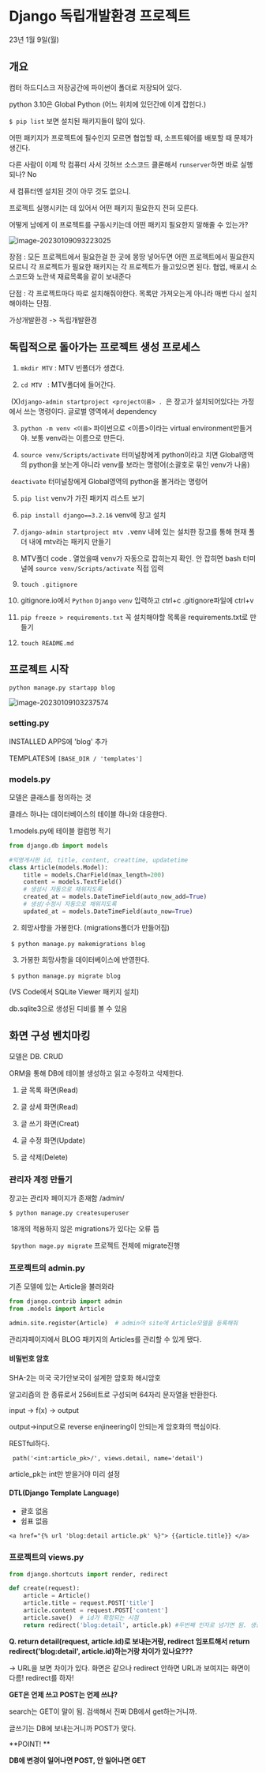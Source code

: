 # Django 독립개발환경 프로젝트

23년 1월 9일(월)



## 개요

컴터 하드디스크 저장공간에 파이썬이 폴더로 저장되어 있다.

python 3.10은 Global Python (어느 위치에 있던간에 이게 잡힌다.)

`$ pip list` 보면 설치된 패키지들이 많이 있다. 



어떤 패키지가 프로젝트에 필수인지 모르면 협업할 때, 소프트웨어를 배포할 때 문제가 생긴다.

다른 사람이 이제 막 컴퓨터 사서 깃허브 소스코드 클론해서 `runserver`하면 바로 실행되나? No

새 컴퓨터엔 설치된 것이 아무 것도 없으니.

프로젝트 실행시키는 데 있어서 어떤 패키지 필요한지 전혀 모른다.

어떻게 남에게 이 프로젝트를 구동시키는데 어떤 패키지 필요한지 말해줄 수 있는가?



![image-20230109093223025](C:\Users\a\AppData\Roaming\Typora\typora-user-images\image-20230109093223025.png)

장점 : 모든 프로젝트에서 필요한걸 한 곳에 몽땅 넣어두면 어떤 프로젝트에서 필요한지 모르니 각 프로젝트가 필요한 패키지는 각 프로젝트가 들고있으면 된다. 협업, 배포시 소스코드와 노란색 재료목록을 같이 보내준다

단점 : 각 프로젝트마다 따로 설치해줘야한다. 목록만 가져오는게 아니라 매번 다시 설치해야하는 단점.

가상개발환경 -> 독립개발환경 



## 독립적으로 돌아가는 프로젝트 생성 프로세스

1. `mkdir MTV` : MTV 빈폴더가 생겼다.

2. `cd MTV ` : MTV폴더에 들어간다.

​	(X)`django-admin startproject <project이름> . `은 장고가 설치되어있다는 가정에서 쓰는 명령이다.  글로벌 영역에서 dependency

3. `python -m venv <이름>` 파이썬으로 <이름>이라는 virtual environment만들거야. 보통 venv라는 이름으로 만든다.

4. `source venv/Scripts/activate` 터미널창에게 python이라고 치면 Global영역의 python을 보는게 아니라 venv를 보라는 명령어(소괄호로 묶인 venv가 나옴)

​	`deactivate` 터미널창에게 Global영역의 python을 볼거라는 명령어

5. `pip list` venv가 가진 패키지 리스트 보기

6. `pip install django==3.2.16` venv에 장고 설치
7. `django-admin startproject mtv .`venv 내에 있는 설치한 장고를 통해 현재 폴더 내에 mtv라는 패키지 만들기

8. MTV폴더 code . 열었을때 venv가 자동으로 잡히는지 확인. 안 잡히면 bash 터미널에 `source venv/Scripts/activate` 직접 입력
9. `touch .gitignore`
10. gitignore.io에서 `Python` `Django` `venv` 입력하고 ctrl+c .gitignore파일에 ctrl+v
11. `pip freeze > requirements.txt` 꼭 설치해야할 목록을 requirements.txt로 만들기 
12. `touch README.md`



## 프로젝트 시작

`python manage.py startapp blog`

![image-20230109103237574](C:\Users\a\TIL\07_Web\06_Django_venv.assets\image-20230109103237574.png)

### setting.py 

INSTALLED APPS에 'blog' 추가

TEMPLATES에 `[BASE_DIR / 'templates']`



### models.py

모델은 클래스를 정의하는 것

클래스 하나는 데이터베이스의 테이블 하나와 대응한다.



1.models.py에 테이블 컬럼명 적기

```python
from django.db import models

#익명게시판 id, title, content, creattime, updatetime
class Article(models.Model):
    title = models.CharField(max_length=200)
    content = models.TextField()
    # 생성시 자동으로 채워지도록
    created_at = models.DateTimeField(auto_now_add=True)
    # 생성/수정시 자동으로 채워지도록
    updated_at = models.DateTimeField(auto_now=True)
```



2. 희망사항을 가봉한다. (migrations폴더가 만들어짐)

​	`$ python manage.py makemigrations blog`

3. 가봉한 희망사항을 데이터베이스에 반영한다.

​	`$ python manage.py migrate blog`

(VS Code에서 SQLite Viewer 패키지 설치)

db.sqlite3으로 생성된 디비를 볼 수 있음



## 화면 구성 벤치마킹

모델은 DB. CRUD

ORM을 통해 DB에 테이블 생성하고 읽고 수정하고 삭제한다.

1. 글 목록 화면(Read)

2. 글 상세 화면(Read)

3. 글 쓰기 화면(Creat)

4. 글 수정 화면(Update)
5. 글 삭제(Delete)



### 관리자 계정 만들기

장고는 관리자 페이지가 존재함 /admin/

 `$ python manage.py createsuperuser`

​	18개의 적용하지 않은 migrations가 있다는 오류 뜸

​	`$python mage.py migrate` 프로젝트 전체에 migrate진행



### 프로젝트의 admin.py

기존 모델에 있는 Article을 불러와라

```python
from django.contrib import admin
from .models import Article

admin.site.register(Article)  # admin아 site에 Article모델을 등록해줘
```

관리자페이지에서 BLOG 패키지의 Articles를 관리할 수 있게 됐다.



#### 비밀번호 암호

SHA-2는 미국 국가안보국이 설계한 암호화 해시암호

알고리즘의 한 종류로서 256비트로 구성되며 64자리 문자열을 반환한다.

input -> f(x) -> output

output->input으로 reverse enjineering이 안되는게 암호화의 핵심이다.



RESTful하다. 

 ` path('<int:article_pk>/', views.detail, name='detail')`

article_pk는 int만 받을거야 미리 설정



#### DTL(Django Template Language)

- 괄호 없음
- 쉼표 없음

`<a href="{% url 'blog:detail article.pk' %}">
 	{{article.title}}
 </a>`



### 프로젝트의 views.py

```python
from django.shortcuts import render, redirect

def create(request):
    article = Article()
    article.title = request.POST['title']
    article.content = request.POST['content']
    article.save()  # id가 확정되는 시점
    return redirect('blog:detail', article.pk) #두번째 인자로 넘기면 됨. 생성되고 바로 생성된 페이지로 감

```

**Q. return detail(request, article.id)로 보내는거랑, redirect 임포트해서 return redirect('blog:detail', article.id)하는거랑 차이가 있나요???**

-> URL을 보면 차이가 있다. 화면은 같으나 redirect 안하면 URL과 보여지는 화면이 다름! redirect를 하자!



**GET은 언제 쓰고 POST는 언제 쓰냐?**

search는 GET이 말이 됨. 검색해서 진짜 DB에서 get하는거니까.

글쓰기는 DB에 보내는거니까 POST가 맞다.

**POINT! **

**DB에 변경이 일어나면 POST, 안 일어나면 GET**

